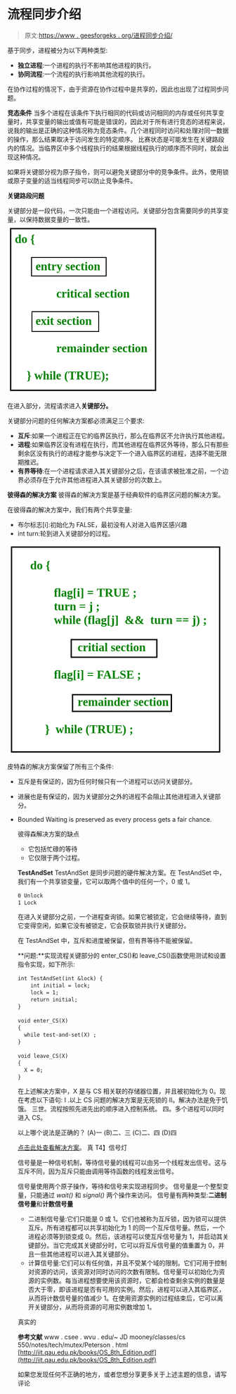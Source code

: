 # 流程同步介绍

> 原文:[https://www . geesforgeks . org/进程同步介绍/](https://www.geeksforgeeks.org/introduction-of-process-synchronization/)

基于同步，进程被分为以下两种类型:

*   **独立进程**:一个进程的执行不影响其他进程的执行。
*   **协同流程**:一个流程的执行影响其他流程的执行。

在协作过程的情况下，由于资源在协作过程中是共享的，因此也出现了过程同步问题。

**竞态条件**
当多个进程在该条件下执行相同的代码或访问相同的内存或任何共享变量时，共享变量的输出或值有可能是错误的，因此对于所有进行竞态的进程来说，说我的输出是正确的这种情况称为竞态条件。几个进程同时访问和处理对同一数据的操作，那么结果取决于访问发生的特定顺序。
比赛状态是可能发生在关键路段内的情况。当临界区中多个线程执行的结果根据线程执行的顺序而不同时，就会出现这种情况。

如果将关键部分视为原子指令，则可以避免关键部分中的竞争条件。此外，使用锁或原子变量的适当线程同步可以防止竞争条件。

**关键路段问题**

关键部分是一段代码，一次只能由一个进程访问。关键部分包含需要同步的共享变量，以保持数据变量的一致性。
[![critical section problem](img/6dca901b061b40294807609cda8c2154.png)](https://www.geeksforgeeks.org/wp-content/uploads/gq/2015/06/critical-section-problem.png)

在进入部分，流程请求进入**关键部分。**

关键部分问题的任何解决方案都必须满足三个要求:

*   **互斥**:如果一个进程正在它的临界区执行，那么在临界区不允许执行其他进程。
*   **进程**:如果临界区没有进程在执行，而其他进程在临界区外等待，那么只有那些剩余区没有执行的进程才能参与决定下一个进入临界区的进程，选择不能无限期推迟。
*   **有界等待**:在一个进程请求进入其关键部分之后，在该请求被批准之前，一个边界必须存在于允许其他进程进入其关键部分的次数上。

**彼得森的解决方案**
彼得森的解决方案是基于经典软件的临界区问题的解决方案。

在彼得森的解决方案中，我们有两个共享变量:

*   布尔标志[i]:初始化为 FALSE，最初没有人对进入临界区感兴趣
*   int turn:轮到进入关键部分的过程。

[![peterson](img/01e4ba0c04ccab3176275dba0245ceb2.png)](https://www.geeksforgeeks.org/wp-content/uploads/gq/2015/06/peterson.png) 

皮特森的解决方案保留了所有三个条件:

*   互斥是有保证的，因为任何时候只有一个进程可以访问关键部分。
*   进展也是有保证的，因为关键部分之外的进程不会阻止其他进程进入关键部分。
*   Bounded Waiting is preserved as every process gets a fair chance.

    彼得森解决方案的缺点

    *   它包括忙碌的等待
    *   它仅限于两个过程。

    **TestAndSet**
    TestAndSet 是同步问题的硬件解决方案。在 TestAndSet 中，我们有一个共享锁变量，它可以取两个值中的任何一个，0 或 1。

    ```
    0 Unlock
    1 Lock

    ```

    在进入关键部分之前，一个进程查询锁。如果它被锁定，它会继续等待，直到它变得空闲，如果它没有被锁定，它会获取锁并执行关键部分。

    在 TestAndSet 中，互斥和进度被保留，但有界等待不能被保留。

    **问题:**实现流程关键部分的 enter_CS()和 leave_CS()函数使用测试和设置指令实现，如下所示:

    ```
    int TestAndSet(int &lock) {
        int initial = lock;
        lock = 1;
        return initial;
    }

    void enter_CS(X)
    {
      while test-and-set(X) ;
    }

    void leave_CS(X)
    {
      X = 0;
    }

    ```

    在上述解决方案中，X 是与 CS 相关联的存储器位置，并且被初始化为 0。现在考虑以下语句:
    I .以上 CS 问题的解决方案是无死锁的
    II。解决办法是免于饥饿。
    三世。流程按照先进先出的顺序进入控制系统。
    四。多个进程可以同时进入 CS。

    以上哪个说法是正确的？
    (A)一
    (B)二、三
    (C)二、四
    (D)四

    [点击此处查看解决方案](https://www.geeksforgeeks.org/gate-gate-cs-2009-question-33/)。
    真
    T4】信号灯

    信号量是一种信号机制，等待信号量的线程可以由另一个线程发出信号。这与互斥不同，因为互斥只能由调用等待函数的线程发出信号。

    信号量使用两个原子操作，等待和信号来实现进程同步。
    信号量是一个整型变量，只能通过 *wait()* 和 *signal()* 两个操作来访问。
    信号量有两种类型:**二进制信号量**和**计数信号量**

    *   二进制信号量:它们只能是 0 或 1。它们也被称为互斥锁，因为锁可以提供互斥。所有进程都可以共享初始化为 1 的同一个互斥信号量。然后，一个进程必须等到锁变成 0。然后，该进程可以使互斥信号量为 1，并启动其关键部分。当它完成其关键部分时，它可以将互斥信号量的值重置为 0，并且一些其他进程可以进入其关键部分。
    *   计算信号量:它们可以有任何值，并且不受某个域的限制。它们可用于控制对资源的访问，该资源对同时访问的次数有限制。信号量可以初始化为资源的实例数。每当进程想要使用该资源时，它都会检查剩余实例的数量是否大于零，即该进程是否有可用的实例。然后，进程可以进入其临界区，从而将计数信号量的值减少 1。在使用资源实例的过程结束后，它可以离开关键部分，从而将资源的可用实例数增加 1。

    真实的

    **参考文献**
    www . csee . wvu . edu/~ JD mooney/classes/cs 550/notes/tech/mutex/Peterson . html
    [http://iit.qau.edu.pk/books/OS_8th_Edition.pdf](http://iit.qau.edu.pk/books/OS_8th_Edition.pdf)

    如果您发现任何不正确的地方，或者您想分享更多关于上述主题的信息，请写评论